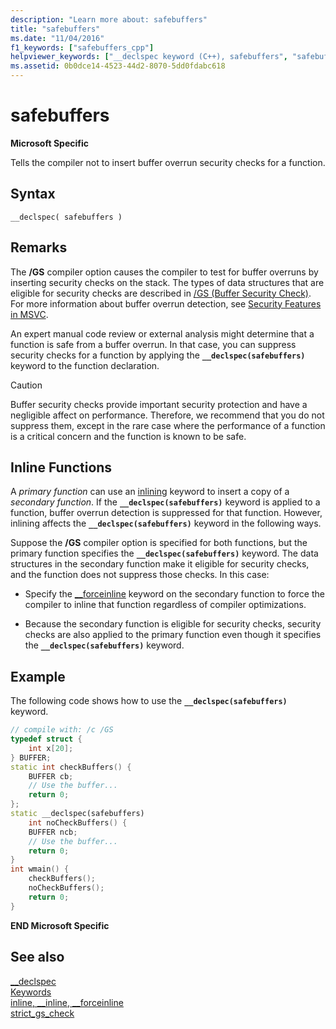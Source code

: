 ```yaml
---
description: "Learn more about: safebuffers"
title: "safebuffers"
ms.date: "11/04/2016"
f1_keywords: ["safebuffers_cpp"]
helpviewer_keywords: ["__declspec keyword (C++), safebuffers", "safebuffers __declspec keyword"]
ms.assetid: 0b0dce14-4523-44d2-8070-5dd0fdabc618
---
```

# safebuffers

**Microsoft Specific**

Tells the compiler not to insert buffer overrun security checks for a function.

## Syntax

```
__declspec( safebuffers )
```

## Remarks

The **/GS** compiler option causes the compiler to test for buffer overruns by inserting security checks on the stack. The types of data structures that are eligible for security checks are described in [/GS (Buffer Security Check)](../build/reference/gs-buffer-security-check.md). For more information about buffer overrun detection, see [Security Features in MSVC](https://devblogs.microsoft.com/cppblog/security-features-in-microsoft-visual-c/).

An expert manual code review or external analysis might determine that a function is safe from a buffer overrun. In that case, you can suppress security checks for a function by applying the **`__declspec(safebuffers)`** keyword to the function declaration.

> [!CAUTION]
> Buffer security checks provide important security protection and have a negligible affect on performance. Therefore, we recommend that you do not suppress them, except in the rare case where the performance of a function is a critical concern and the function is known to be safe.

## Inline Functions

A *primary function* can use an [inlining](inline-functions-cpp.md) keyword to insert a copy of a *secondary function*. If the **`__declspec(safebuffers)`** keyword is applied to a function, buffer overrun detection is suppressed for that function. However, inlining affects the **`__declspec(safebuffers)`** keyword in the following ways.

Suppose the **/GS** compiler option is specified for both functions, but the primary function specifies the **`__declspec(safebuffers)`** keyword. The data structures in the secondary function make it eligible for security checks, and the function does not suppress those checks. In this case:

- Specify the [__forceinline](inline-functions-cpp.md) keyword on the secondary function to force the compiler to inline that function regardless of compiler optimizations.

- Because the secondary function is eligible for security checks, security checks are also applied to the primary function even though it specifies the **`__declspec(safebuffers)`** keyword.

## Example

The following code shows how to use the **`__declspec(safebuffers)`** keyword.

```cpp
// compile with: /c /GS
typedef struct {
    int x[20];
} BUFFER;
static int checkBuffers() {
    BUFFER cb;
    // Use the buffer...
    return 0;
};
static __declspec(safebuffers)
    int noCheckBuffers() {
    BUFFER ncb;
    // Use the buffer...
    return 0;
}
int wmain() {
    checkBuffers();
    noCheckBuffers();
    return 0;
}
```

**END Microsoft Specific**

## See also

[__declspec](../cpp/declspec.md)<br/>
[Keywords](../cpp/keywords-cpp.md)<br/>
[inline, __inline, \__forceinline](inline-functions-cpp.md)<br/>
[strict_gs_check](../preprocessor/strict-gs-check.md)
